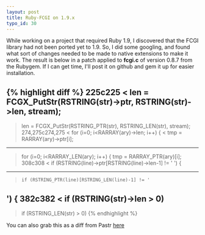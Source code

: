 ```yaml
--- 
layout: post
title: Ruby-FCGI on 1.9.x
typo_id: 30
---
```

While working on a project that required Ruby 1.9, I discovered that the FCGI library had not been ported yet to 1.9.  So, I did some googling, and found what sort of changes needed to be made to native extensions to make it work. The result is below in a patch applied to <strong>fcgi.c</strong> of version 0.8.7 from the Rubygem.  If I can get time, I'll post it on github and gem it up for easier installation.

{% highlight diff %}
225c225
<   len = FCGX_PutStr(RSTRING(str)->ptr, RSTRING(str)->len, stream);
---
>   len = FCGX_PutStr(RSTRING_PTR(str), RSTRING_LEN(str), stream);
274,275c274,275
<   for (i=0; i<RARRAY(ary)->len; i++) {
<     tmp = RARRAY(ary)->ptr[i];
---
>   for (i=0; i<RARRAY_LEN(ary); i++) {
>     tmp = RARRAY_PTR(ary)[i];
308c308
<     if (RSTRING(line)->ptr[RSTRING(line)->len-1] != '
') {
---
>     if (RSTRING_PTR(line)[RSTRING_LEN(line)-1] != '
') {
382c382
<   if (RSTRING(str)->len > 0)
---
>   if (RSTRING_LEN(str) > 0)
{% endhighlight %}

You can also grab this as a diff from Pastr <a href="http://pastr.it/16176/diff">here</a>
